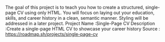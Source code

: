 The goal of this project is to teach you how to create a structured, single-page CV using only HTML.
You will focus on laying out your education, skills, and career history in a clean, semantic manner.
Styling will be addressed in a later project.
Project Name :Single-Page CV
Description :Create a single-page HTML CV to showcase your career history
Source : https://roadmap.sh/projects/single-page-cv
